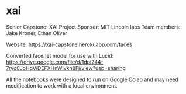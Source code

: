 # xai
Senior Capstone: XAI
Project Sponser: MIT Lincoln labs
Team members: Jake Kroner, Ethan Oliver

Website: https://xai-capstone.herokuapp.com/faces

Converted facenet model for use with Lucid: https://drive.google.com/file/d/1dpi244-7ryc0JoHqViDEFXHnWivkn8Fj/view?usp=sharing

All the notebooks were designed to run on Google Colab and may need modification to work with a local environment.
